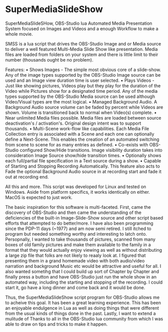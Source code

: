 # SuperMediaSlideShow
SuperMediaSlideSHow, OBS-Studio lua Automated Media Presentation System focused on Images and Videos and a enough Workflow to make a whole movie.

SMSS is a lua script that drives the OBS-Studio Image and or Media source to deliver a well featured Multi-Media Slide Show like presentation. Media files are loaded from folders on your system and there is little limit to their number (thousands ought be no problem).

Features:
• Shows Images - The simple most obvious core of a slide-show.  Any of the image types supported by the OBS-Studio Image source can be used and an Image view duration time is user selected.
• Plays Videos - Just like showing pictures, Videos play but they play for the duration of the Video while Pictures show for a designated time period. Any of the media types supported by the OBS-Studio Media source can be used although Video/Visual types are the most logical. 
• Managed Background Audio. A Background Audio source volume can be faded by percent while Videos are shown. Volume is transitioned back to normal when Video(s) complete. 
• Near unlimited Media files possible. Media files are loaded between source deactivation's / activation's. Original design intent was to support thousands. 
• Multi-Scene work-flow like capabilities. Each Media File Collection entry is associated with a Scene and each one can optionally define a Next-Scene. This enables the creation of an automated switching from scene to scene for as many entries as defined. 
• Co-exists with OBS-Studio configured Show/Hide transitions. Image visibility duration takes into consideration Image Source show/hide transition times. 
• Optionally shows each full/partial file specification in a Text source during a show. 
• Capable of Starting and Stopping Recording Automatically.  This feature also acts to Fade the optional Background Audio source in at recording start and fade it out at recording end.

All this and more. This script was developed for Linux and tested on Windows. Aside from platform specifics, it works identically on either. MacOS is expected to just work.

The basic inspiration for this software is multi-faceted.  First, came the discovery of OBS-Studio and then came the understanding of the deficiencies of the built-in Image-Slide-Show source and other script based efforts that attempted to do better/more.  I have also been programming since the PDP-11 days (~1977) and am now semi retired.  I still itched to program but needed something worthy and interesting to latch onto.  Persopnally, I wanted to take thousands of pictures, scanned from many boxes of old family pictures and make them available to the family in a format that they would actually enjoy viewing as well as without distributing a large zip file that folks are not likely to reaaly look at.  I figured that presenting them in a grand homemade video with both audio/video narration and background Music etc would be attractive and useful for all.  I also wanted sometihg that I could build up sort of Chapter by Chapter and finally press a button and have OBS-Studio just run the whole show in an automated way, including the starting and stopping of the recording.  I could start it, go have a long dinner and come back and it would be done.

Thus, the SuperMediaSlideShow script program for OBS-Studio allows me to acheive this goal.  It has been a great learning experience.  This has been an enjoyable endulgence in Lua as well as doing things that were different from the usual kinds of things done in the past. Lastly, I want to extend a mulitude of Thanks to all in the OBS-Studio lua community from which I was able to draw on tips and tricks to make it happen.
